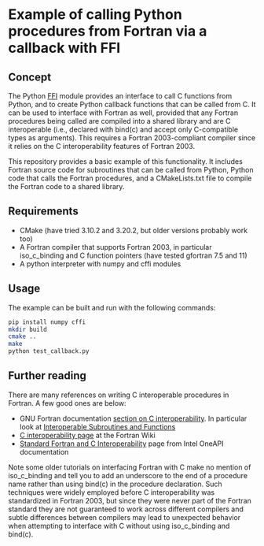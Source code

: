 # Example of calling Python procedures from Fortran via a callback with FFI

## Concept

The Python [FFI](https://cffi.readthedocs.io/en/latest/) module provides an interface to call C functions from Python, and to create Python callback functions that can be called from C. It can be used to interface with Fortran as well, provided that any Fortran procedures being called are compiled into a shared library and are C interoperable (i.e., declared with bind(c) and accept only C-compatible types as arguments). This requires a Fortran 2003-compliant compiler since it relies on the C interoperability features of Fortran 2003.

This repository provides a basic example of this functionality. It includes Fortran source code for subroutines that can be called from Python, Python code that calls the Fortran procedures, and a CMakeLists.txt file to compile the Fortran code to a shared library.

## Requirements

- CMake (have tried 3.10.2 and 3.20.2, but older versions probably work too)
- A Fortran compiler that supports Fortran 2003, in particular iso\_c\_binding and C function pointers (have tested gfortran 7.5 and 11)
- A python interpreter with numpy and cffi modules

## Usage

The example can be built and run with the following commands:

```bash
pip install numpy cffi
mkdir build
cmake ..
make
python test_callback.py
```

## Further reading

There are many references on writing C interoperable procedures in Fortran. A few good ones are below:

* GNU Fortran documentation [section on C interoperability](https://gcc.gnu.org/onlinedocs/gfortran/Interoperability-with-C.html). In particular look at [Interoperable Subroutines and Functions](https://gcc.gnu.org/onlinedocs/gfortran/Interoperable-Subroutines-and-Functions.html)
* [C interoperability page](http://fortranwiki.org/fortran/show/C+interoperability) at the Fortran Wiki
* [Standard Fortran and C Interoperability](https://software.intel.com/content/www/us/en/develop/documentation/fortran-compiler-oneapi-dev-guide-and-reference/top/compiler-reference/mixed-language-programming/standard-fortran-and-c-interoperability.html) page from Intel OneAPI documentation

Note some older tutorials on interfacing Fortran with C make no mention of iso_c_binding and tell you to add an underscore to the end of a procedure name rather than using bind(c) in the procedure declaration. Such techniques were widely employed before C interoperability was standardized in Fortran 2003, but since they were never part of the Fortran standard they are not guaranteed to work across different compilers and subtle differences between compilers may lead to unexpected behavior when attempting to interface with C without using iso\_c\_binding and bind(c).

